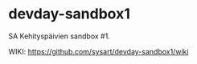 devday-sandbox1
===============

SA Kehityspäivien sandbox #1. 

WIKI: https://github.com/sysart/devday-sandbox1/wiki
